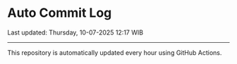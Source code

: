 # Auto Commit Log

Last updated: Thursday, 10-07-2025 12:17 WIB

---

This repository is automatically updated every hour using GitHub Actions.
